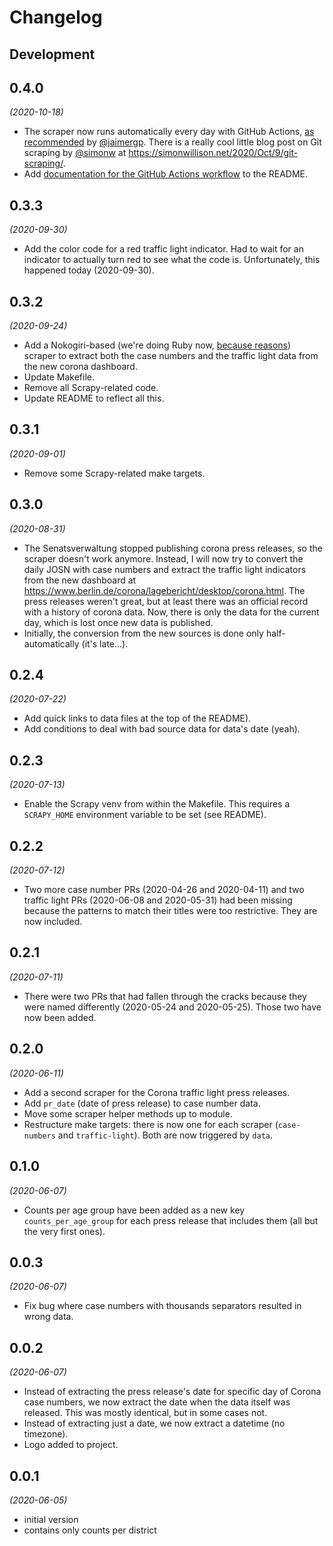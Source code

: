 # Changelog

## Development

## 0.4.0

_(2020-10-18)_

- The scraper now runs automatically every day with GitHub Actions, [as recommended](https://github.com/knudmoeller/berlin_corona_cases/issues/1#issuecomment-698192160) by [@jaimergp](https://github.com/jaimergp).
There is a really cool little blog post on Git scraping by [@simonw](https://github.com/simonw) at https://simonwillison.net/2020/Oct/9/git-scraping/.
- Add [documentation for the GitHub Actions workflow](https://github.com/knudmoeller/berlin_corona_cases#running-automatically-with-github-actions) to the README.

## 0.3.3

_(2020-09-30)_

- Add the color code for a red traffic light indicator. Had to wait for an indicator to actually turn red to see what the code is. Unfortunately, this happened today (2020-09-30).

## 0.3.2

_(2020-09-24)_

- Add a Nokogiri-based (we're doing Ruby now, [because reasons](https://github.com/knudmoeller/berlin_corona_cases#what-happened-to-the-old-scraper)) scraper to extract both the case numbers and the traffic light data from the new corona dashboard.
- Update Makefile.
- Remove all Scrapy-related code.
- Update README to reflect all this.

## 0.3.1

_(2020-09-01)_

- Remove some Scrapy-related make targets.

## 0.3.0

_(2020-08-31)_

- The Senatsverwaltung stopped publishing corona press releases, so the scraper doesn't work anymore. Instead, I will now try to convert the daily JOSN with case numbers and extract the traffic light indicators from the new dashboard at https://www.berlin.de/corona/lagebericht/desktop/corona.html. The press releases weren't great, but at least there was an official record with a history of corona data. Now, there is only the data for the current day, which is lost once new data is published.
- Initially, the conversion from the new sources is done only half-automatically (it's late...).

## 0.2.4

_(2020-07-22)_

- Add quick links to data files at the top of the README).
- Add conditions to deal with bad source data for data's date (yeah).

## 0.2.3

_(2020-07-13)_

- Enable the Scrapy venv from within the Makefile. This requires a `SCRAPY_HOME` environment variable to be set (see README).

## 0.2.2

_(2020-07-12)_

- Two more case number PRs (2020-04-26 and 2020-04-11) and two traffic light PRs (2020-06-08 and 2020-05-31) had been missing because the patterns to match their titles were too restrictive. They are now included.

## 0.2.1

_(2020-07-11)_

- There were two PRs that had fallen through the cracks because they were named differently (2020-05-24 and 2020-05-25). Those two have now been added.

## 0.2.0

_(2020-06-11)_

- Add a second scraper for the Corona traffic light press releases.
- Add `pr_date` (date of press release) to case number data.
- Move some scraper helper methods up to module.
- Restructure make targets: there is now one for each scraper (`case-numbers` and `traffic-light`). Both are now triggered by `data`.

## 0.1.0

_(2020-06-07)_

- Counts per age group have been added as a new key `counts_per_age_group` for each press release that includes them (all but the very first ones).

## 0.0.3

_(2020-06-07)_

- Fix bug where case numbers with thousands separators resulted in wrong data.

## 0.0.2

_(2020-06-07)_

- Instead of extracting the press release's date for specific day of Corona case numbers, we now extract the date when the data itself was released. This was mostly identical, but in some cases not.
- Instead of extracting just a date, we now extract a datetime (no timezone).
- Logo added to project.

## 0.0.1

_(2020-06-05)_

- initial version
- contains only counts per district
